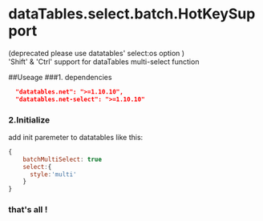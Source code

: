 # dataTables.select.batch.HotKeySupport 
  (deprecated please use datatables' select:os option )  
'Shift' &amp; 'Ctrl' support  for dataTables multi-select function

##Useage
###1. dependencies
```json
  "datatables.net": ">=1.10.10",
  "datatables.net-select": ">=1.10.10"
```
### 2.Initialize

add init paremeter to datatables like this:

```javascript
{
    batchMultiSelect: true
    select:{
      style:'multi'
    }
}
```



### that's all !

